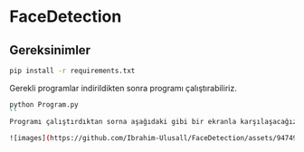 # FaceDetection

## Gereksinimler
```bash
pip install -r requirements.txt 
```
Gerekli programlar indirildikten sonra programı çalıştırabiliriz.
```bash
python Program.py
``
Programı çalıştırdıktan sorna aşağıdaki gibi bir ekranla karşılaşacağız.

![images](https://github.com/Ibrahim-Ulusall/FaceDetection/assets/94749717/8f4f96f6-2e39-46b4-aef2-f42e8ef74179)
